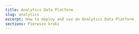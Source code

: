```yaml
---
title: Analytics Data Platform
slug: analytics
excerpt: How to deploy and use an Analytics Data Platform
sections: Pierwsze kroki
---
```

